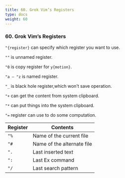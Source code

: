 ```yaml
---
title: 60. Grok Vim’s Registers
type: docs
weight: 60
---
```


### 60. Grok Vim’s Registers

`"{register}` can specify which register you want to use.

`""` is unnamed register.

`"0` is copy register for `y{motion}`.

`"a – "z` is named register.

`"_` is black hole register,which won't save operation.

`"+` can get the content from system clipboard.

`"*` can put things into the system clipboard.

`"=` register can use to do some computation.

|Register | Contents|
|---------|---------|
|`"%` | Name of the current file |
|`"#` | Name of the alternate file| 
|`".` | Last inserted text|
|`":` | Last Ex command|
|`"/` | Last search pattern|

